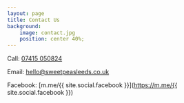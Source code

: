 ```yaml
---
layout: page
title: Contact Us
background:
    image: contact.jpg
    position: center 40%;
---
```


<i class="fas fa-phone"></i> <span class="sr-only-xs">Call:</span> [07415 050824](tel:+447415050824)

<i class="far fa-envelope"></i> <span class="sr-only-xs">Email:</span> [hello@sweetpeasleeds.co.uk](mailto:hello@sweetpeasleeds.co.uk)

<i class="fab fa-facebook-messenger"></i> <span class="sr-only-xs">Facebook:</span> [m.me/{{ site.social.facebook }}](https://m.me/{{ site.social.facebook }})

